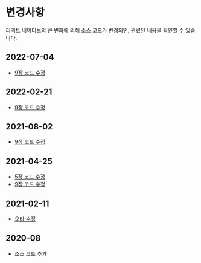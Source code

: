 # 변경사항

리액트 네이티브의 큰 변화에 의해 소스 코드가 변경되면, 관련된 내용을 확인할 수 있습니다.

## 2022-07-04

- [9장 코드 수정](https://github.com/Alchemist85K/my-first-react-native/blob/main/chapter09/CHANGELOG.md)

## 2022-02-21

- [9장 코드 수정](https://github.com/Alchemist85K/my-first-react-native/blob/main/chapter09/CHANGELOG.md)

## 2021-08-02

- [9장 코드 수정](https://github.com/Alchemist85K/my-first-react-native/blob/main/chapter09/CHANGELOG.md)

## 2021-04-25

- [5장 코드 수정](https://github.com/Alchemist85K/my-first-react-native/blob/main/chapter05/CHANGELOG.md)
- [9장 코드 수정](https://github.com/Alchemist85K/my-first-react-native/blob/main/chapter09/CHANGELOG.md)

## 2021-02-11

- [오타 수정](https://github.com/Alchemist85K/my-first-react-native/blob/main/chapter04/CHANGELOG.md#2021-02-11)

## 2020-08

- 소스 코드 추가
